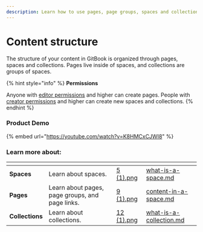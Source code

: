 ```yaml
---
description: Learn how to use pages, page groups, spaces and collections
---
```


# Content structure

The structure of your content in GitBook is organized through pages, spaces and collections. Pages live inside of spaces, and collections are groups of spaces.

{% hint style="info" %}
**Permissions**

Anyone with [editor permissions](../../../account-management/member-management/roles.md) and higher can create pages. People with [creator permissions](../../../account-management/member-management/roles.md) and higher can create new spaces and collections.
{% endhint %}

### Product Demo

{% embed url="https://youtube.com/watch?v=K8HMCxCJWI8" %}

### Learn more about:

<table data-view="cards"><thead><tr><th></th><th></th><th data-hidden data-card-cover data-type="files"></th><th data-hidden data-card-target data-type="content-ref"></th></tr></thead><tbody><tr><td><strong>Spaces</strong></td><td>Learn about spaces.</td><td><a href="../../../.gitbook/assets/5 (1).png">5 (1).png</a></td><td><a href="what-is-a-space.md">what-is-a-space.md</a></td></tr><tr><td><strong>Pages</strong></td><td>Learn about pages, page groups, and page links.</td><td><a href="../../../.gitbook/assets/9 (1).png">9 (1).png</a></td><td><a href="content-in-a-space.md">content-in-a-space.md</a></td></tr><tr><td><strong>Collections</strong></td><td>Learn about collections.</td><td><a href="../../../.gitbook/assets/12 (1).png">12 (1).png</a></td><td><a href="what-is-a-collection.md">what-is-a-collection.md</a></td></tr></tbody></table>

